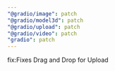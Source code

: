 ```yaml
---
"@gradio/image": patch
"@gradio/model3d": patch
"@gradio/upload": patch
"@gradio/video": patch
"gradio": patch
---
```


fix:Fixes Drag and Drop for Upload
